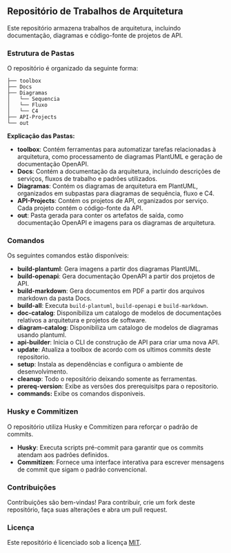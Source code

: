 ## Repositório de Trabalhos de Arquitetura

Este repositório armazena trabalhos de arquitetura, incluindo documentação, diagramas e código-fonte de projetos de API.

### Estrutura de Pastas

O repositório é organizado da seguinte forma:

```
├── toolbox
├── Docs
├── Diagramas
│   └── Sequencia
│   └── Fluxo
│   └── C4
├── API-Projects
└── out

```

**Explicação das Pastas:**

* **toolbox**: Contém ferramentas para automatizar tarefas relacionadas à arquitetura, como processamento de diagramas PlantUML e geração de documentação OpenAPI.
* **Docs**: Contém a documentação da arquitetura, incluindo descrições de serviços, fluxos de trabalho e padrões utilizados.
* **Diagramas**: Contém os diagramas de arquitetura em PlantUML, organizados em subpastas para diagramas de sequência, fluxo e C4.
* **API-Projects**: Contém os projetos de API, organizados por serviço. Cada projeto contém o código-fonte da API.
* **out**: Pasta gerada para conter os artefatos de saída, como documentação OpenAPI e imagens para os diagramas de arquitetura.

### Comandos

Os seguintes comandos estão disponíveis:

* **build-plantuml**: Gera imagens a partir dos diagramas PlantUML.
* **build-openapi**: Gera documentação OpenAPI a partir dos projetos de API.
* **build-markdown**: Gera documentos em PDF a partir dos arquivos markdown da pasta Docs.
* **build-all**: Executa `build-plantuml`, `build-openapi` e `build-markdown`.
* **doc-catalog**: Disponibiliza um catalogo de modelos de documentações relativos a arquitetura e projetos de software.
* **diagram-catalog**: Disponibiliza um catalogo de modelos de diagramas usando plantuml.
* **api-builder**: Inicia o CLI de construção de API para criar uma nova API.
* **update**: Atualiza a toolbox de acordo com os ultimos commits deste repositorio.
* **setup**: Instala as dependências e configura o ambiente de desenvolvimento.
* **cleanup**: Todo o repositório deixando somente as ferramentas.
* **prereq-version**: Exibe as versões dos prerequisitps para o repositorio.
* **commands:** Exibe os comandos disponiveis.

### Husky e Commitizen

O repositório utiliza Husky e Commitizen para reforçar o padrão de commits.

* **Husky**: Executa scripts pré-commit para garantir que os commits atendam aos padrões definidos.
* **Commitizen**: Fornece uma interface interativa para escrever mensagens de commit que sigam o padrão convencional.

### Contribuições

Contribuições são bem-vindas! Para contribuir, crie um fork deste repositório, faça suas alterações e abra um pull request.

### Licença

Este repositório é licenciado sob a licença [MIT](LICENSE).
